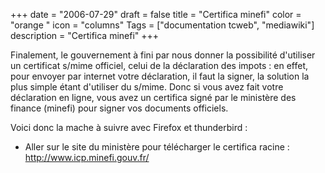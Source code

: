 +++
date = "2006-07-29"
draft = false
title = "Certifica minefi"
color = "orange "
icon = "columns"
Tags = ["documentation tcweb", "mediawiki"]
description = "Certifica minefi"
+++

Finalement, le gouvernement à fini par nous donner la possibilité
d'utiliser un certificat s/mime officiel, celui de la déclaration des
impots : en effet, pour envoyer par internet votre déclaration, il faut
la signer, la solution la plus simple étant d'utiliser du s/mime. Donc
si vous avez fait votre déclaration en ligne, vous avez un certifica
signé par le ministère des finance (minefi) pour signer vos documents
officiels.

Voici donc la mache à suivre avec Firefox et thunderbird :

-   Aller sur le site du ministère pour télécharger le certifica racine
    : <http://www.icp.minefi.gouv.fr/>


